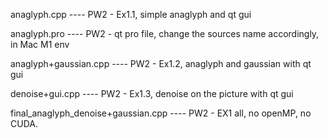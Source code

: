 anaglyph.cpp ---- PW2 - Ex1.1, simple anaglyph and qt gui 





anaglyph.pro ---- PW2 - qt pro file, change the sources name accordingly, in Mac M1 env




anaglyph+gaussian.cpp ---- PW2 - Ex1.2, anaglyph and gaussian with qt gui




denoise+gui.cpp ---- PW2 - Ex1.3, denoise on the picture with qt gui



final_anaglyph_denoise+gaussian.cpp ---- PW2 - EX1 all, no openMP, no CUDA.
